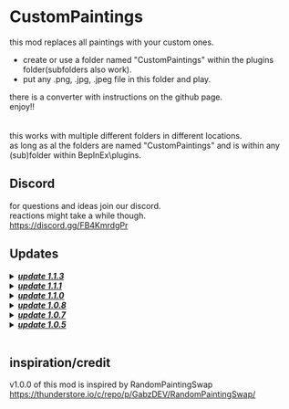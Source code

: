 # CustomPaintings

this mod replaces all paintings with your custom ones.<br>
- create or use a folder named "CustomPaintings" within the plugins folder(subfolders also work).<br>
- put any .png, .jpg, .jpeg file in this folder and play.<br>

there is a converter with instructions on the github page.<br>
enjoy!!<br>
<br>
<br>
this works with multiple different folders in different locations.<br>
as long as al the folders are named "CustomPaintings" and is within any (sub)folder within BepInEx\plugins.<br>

## Discord
for questions and ideas join our discord.<br>
reactions might take a while though.<br>
https://discord.gg/FB4KmrdgPr<br>


## Updates

<details>
<summary><b><i><ins> update 1.1.3 </b></i></ins></summary> <br>
<li> fixed the grunge adjustments not working realtime. </li><br>
<li> moved the converters to github, due to someone mentioning it being flagged by windows as a trojan.	</li><br>
</details>


<details>
<summary><b><i><ins> update 1.1.1 </b></i></ins></summary> <br>
<li> 		fixed some textures no longer changing.					</li><br>
<li><del>	fixed realtime grunge adjustment not working.			</del></li><br>
<li> 		added a chaos mode which changes some weird textures.		</li><br>
<li> 		fixed user manual not containing anything.					</li><br>
</details>


<details>
<summary><b><i><ins> update 1.1.0 </b></i></ins></summary> <br>
<li> added a hostcontrol setting.									</li><br>
<li> added grunge setting and slider.								</li><br>
<li> grunge intensity is configurable.								</li><br>
<li> added some magazines and other aobjects into the change pool.	</li><br>
</details>


<details>
<summary><b><i><ins> update 1.0.8 </b></i></ins></summary> <br>

<li> separation of square, landscape and portrait images now available/supported.													</li><br>
<li> added a setting in the mod settings menu for separation, which can be disabled during gameplay and is applied on next map.		</li><br>
<li> host of lobby decides if seperation is on or off.																				</li><br>
<li> when setting is enabled, square images go in square paintings, landscape in landscape and portrait in portrait.				</li><br>
</details>


<details>
<summary><b><i><ins> update 1.0.7 </b></i></ins></summary> <br>
<li> added support for .jpg and .jpeg files so the images take up less space.	</li><br>
<li> added converters to .png or to .jpeg.										</li><br>
<li> added instructions for the converters.										</li><br>
</details>


<details>
<summary><b><i><ins> update 1.0.5 </b></i></ins></summary> <br>
<li> now syncs paintings with all clients, as long as exactly the same images are loaded.	</li><br>
</details><br>



## inspiration/credit
v1.0.0 of this mod is inspired by RandomPaintingSwap<br>
https://thunderstore.io/c/repo/p/GabzDEV/RandomPaintingSwap/
